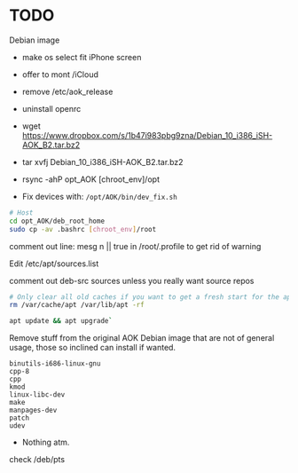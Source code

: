# TODO

Debian image

- make os select fit iPhone screen
- offer to mont /iCloud
- remove /etc/aok_release
- uninstall openrc



- wget https://www.dropbox.com/s/1b47i983pbg9zna/Debian_10_i386_iSH-AOK_B2.tar.bz2

- tar xvfj Debian_10_i386_iSH-AOK_B2.tar.bz2

- rsync -ahP opt_AOK [chroot_env]/opt

- Fix devices with: `/opt/AOK/bin/dev_fix.sh`


```bash
# Host
cd opt_AOK/deb_root_home
sudo cp -av .bashrc [chroot_env]/root
```

comment out line: mesg n || true in /root/.profile to get rid of warning

Edit /etc/apt/sources.list

comment out deb-src sources unless you really want source repos

```bash
# Only clear all old caches if you want to get a fresh start for the apt index
rm /var/cache/apt /var/lib/apt -rf

apt update && apt upgrade`
```

Remove stuff from the original AOK Debian image that are not of general usage,
those so inclined can install if wanted.

```
binutils-i686-linux-gnu
cpp-8
cpp
kmod
linux-libc-dev
make
manpages-dev
patch
udev
```

- Nothing atm.


check /deb/pts
